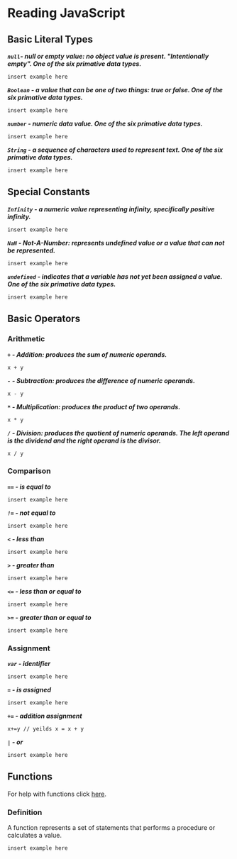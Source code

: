 # Reading JavaScript

## Basic Literal Types

_**`null`- null or empty value: no object value is present. "Intentionally empty". One of the six primative data types.**_

```
insert example here
```

_**`Boolean` - a value that can be one of two things: true or false. One of the six primative data types.**_

```
insert example here
```

_**`number` - numeric data value. One of the six primative data types.**_

```
insert example here
```

_**`String` - a sequence of characters used to represent text. One of the six primative data types.**_

```
insert example here
```

## Special Constants

_**`Infinity` - a numeric value representing infinity, specifically positive infinity.**_

```
insert example here
```

_**`NaN` - Not-A-Number: represents undefined value or a value that can not be represented.**_

```
insert example here
```

_**`undefined` - indicates that a variable has not yet been assigned a value. One of the six primative data types.**_

```
insert example here
```

## Basic Operators

### Arithmetic

_**`+` - Addition: produces the sum of numeric operands.**_

```
x + y
```

_**`-` - Subtraction: produces the difference of numeric operands.**_ 

```
x - y
``` 

_**`*` - Multiplication: produces the product of two operands.**_

```
x * y
```

_**`/` - Division: produces the quotient of numeric operands. The left operand is the dividend and the right operand is the divisor.**_

```
x / y
``` 


### Comparison

_**`==` - is equal to**_

```
insert example here
```

_**`!=` - not equal to**_

```
insert example here
```

_**`<` - less than**_

```
insert example here
```

_**`>` - greater than**_

```
insert example here
```

_**`<=` - less than or equal to**_

```
insert example here
```

_**`>=` - greater than or equal to**_

```
insert example here
```


### Assignment

_**`var` - identifier**_

```
insert example here
```

_**`=` - is assigned**_

```
insert example here
```

_**`+=` - addition assignment**_ 

``` 
x+=y // yeilds x = x + y 
```

_**`|` - or**_

```
insert example here
```

## Functions

For help with functions click [here](https://developer.mozilla.org/en-US/docs/Web/JavaScript/Guide/Functions).

### Definition

A function represents a set of statements that performs a procedure or calculates a value. 

```
insert example here
```
